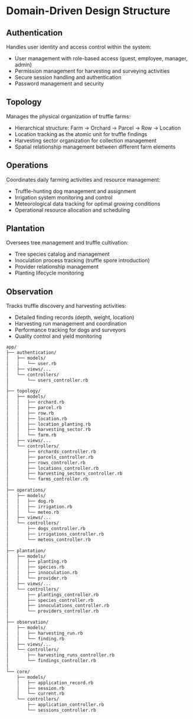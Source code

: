 # Domain-Driven Design Structure

## Authentication
Handles user identity and access control within the system:
- User management with role-based access (guest, employee, manager, admin)
- Permission management for harvesting and surveying activities
- Secure session handling and authentication
- Password management and security

## Topology
Manages the physical organization of truffle farms:
- Hierarchical structure: Farm → Orchard → Parcel → Row → Location
- Location tracking as the atomic unit for truffle findings
- Harvesting sector organization for collection management
- Spatial relationship management between different farm elements

## Operations
Coordinates daily farming activities and resource management:
- Truffle-hunting dog management and assignment
- Irrigation system monitoring and control
- Meteorological data tracking for optimal growing conditions
- Operational resource allocation and scheduling

## Plantation
Oversees tree management and truffle cultivation:
- Tree species catalog and management
- Inoculation process tracking (truffle spore introduction)
- Provider relationship management
- Planting lifecycle monitoring

## Observation
Tracks truffle discovery and harvesting activities:
- Detailed finding records (depth, weight, location)
- Harvesting run management and coordination
- Performance tracking for dogs and surveyors
- Quality control and yield monitoring

```sh
app/
├── authentication/
│   ├── models/
│   │   └── user.rb
│   ├── views/...
│   └── controllers/
│       └── users_controller.rb
│
├── topology/
│   ├── models/
│   │   ├── orchard.rb
│   │   ├── parcel.rb
│   │   ├── row.rb
│   │   ├── location.rb
│   │   ├── location_planting.rb
│   │   ├── harvesting_sector.rb
│   │   └── farm.rb
│   ├── views/...
│   └── controllers/
│       ├── orchards_controller.rb
│       ├── parcels_controller.rb
│       ├── rows_controller.rb
│       ├── locations_controller.rb
│       ├── harvesting_sectors_controller.rb
│       └── farms_controller.rb
│
├── operations/
│   ├── models/
│   │   ├── dog.rb
│   │   ├── irrigation.rb
│   │   └── meteo.rb
│   ├── views/...
│   └── controllers/
│       ├── dogs_controller.rb
│       ├── irrigations_controller.rb
│       └── meteos_controller.rb
│
├── plantation/
│   ├── models/
│   │   ├── planting.rb
│   │   ├── species.rb
│   │   ├── innoculation.rb
│   │   └── provider.rb
│   ├── views/...
│   └── controllers/
│       ├── plantings_controller.rb
│       ├── species_controller.rb
│       ├── innoculations_controller.rb
│       └── providers_controller.rb
│
├── observation/
│   ├── models/
│   │   ├── harvesting_run.rb
│   │   └── finding.rb
│   ├── views/...
│   └── controllers/
│       ├── harvesting_runs_controller.rb
│       └── findings_controller.rb
│
└── core/
    ├── models/
    │   ├── application_record.rb
    │   ├── session.rb
    │   └── current.rb
    └── controllers/
        ├── application_controller.rb
        └── sessions_controller.rb
```